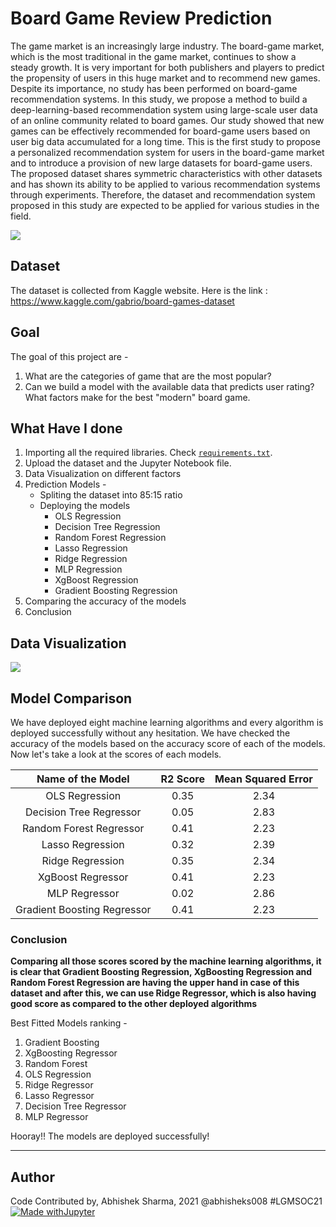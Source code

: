 # Board Game Review Prediction
The game market is an increasingly large industry. The board-game market, which is the most traditional in the game market, continues to show a steady growth. It is very important for both publishers and players to predict the propensity of users in this huge market and to recommend new games. Despite its importance, no study has been performed on board-game recommendation systems. In this study, we propose a method to build a deep-learning-based recommendation system using large-scale user data of an online community related to board games. Our study showed that new games can be effectively recommended for board-game users based on user big data accumulated for a long time. This is the first study to propose a personalized recommendation system for users in the board-game market and to introduce a provision of new large datasets for board-game users. The proposed dataset shares symmetric characteristics with other datasets and has shown its ability to be applied to various recommendation systems through experiments. Therefore, the dataset and recommendation system proposed in this study are expected to be applied for various studies in the field.

![](https://github.com/abhisheks008/ML-ProjectKart/blob/patch-27/Board%20Game%20Review%20Prediction/Images/game1.jpg)

## Dataset
The dataset is collected from Kaggle website. Here is the link : https://www.kaggle.com/gabrio/board-games-dataset

## Goal
The goal of this project are -
1. What are the categories of game that are the most popular?  
2. Can we build a model with the available data that predicts user rating? What factors make for the best "modern" board game.

## What Have I done
1. Importing all the required libraries. Check [`requirements.txt`](https://github.com/abhisheks008/ML-ProjectKart/blob/patch-27/Board%20Game%20Review%20Prediction/requirements.txt).
2. Upload the dataset and the Jupyter Notebook file.
3. Data Visualization on different factors
4. Prediction Models -
    - Spliting the dataset into 85:15 ratio
    - Deploying the models
        - OLS Regression
        - Decision Tree Regression
        - Random Forest Regression
        - Lasso Regression
        - Ridge Regression
        - MLP Regression
        - XgBoost Regression
        - Gradient Boosting Regression
5. Comparing the accuracy of the models
6. Conclusion

## Data Visualization

![](https://github.com/abhisheks008/ML-ProjectKart/blob/patch-27/Board%20Game%20Review%20Prediction/Images/game2.png)

## Model Comparison

We have deployed eight machine learning algorithms and every algorithm is deployed successfully without any hesitation. We have checked the accuracy of the models based on the accuracy score of each of the models. Now let's take a look at the scores of each models.

|Name of the Model|R2 Score|Mean Squared Error|
|:---:|:---:|:---:|
|OLS Regression|0.35|2.34|
|Decision Tree Regressor|0.05|2.83|
|Random Forest Regressor|0.41|2.23|
|Lasso Regression|0.32|2.39|
|Ridge Regression|0.35|2.34|
|XgBoost Regressor|0.41|2.23|
|MLP Regressor|0.02|2.86|
|Gradient Boosting Regressor|0.41|2.23|


### Conclusion

**Comparing all those scores scored by the machine learning algorithms, it is clear that Gradient Boosting Regression, XgBoosting Regression and Random Forest Regression are having the upper hand in case of this dataset and after this, we can use Ridge Regressor, which is also having good score as compared to the other deployed algorithms**

Best Fitted Models ranking - 
1. Gradient Boosting
2. XgBoosting Regressor
3. Random Forest
4. OLS Regression
5. Ridge Regressor
6. Lasso Regressor
7. Decision Tree Regressor
8. MLP Regressor

Hooray!! The models are deployed successfully!

*************************************************
## Author
Code Contributed by, Abhishek Sharma, 2021 @abhisheks008 #LGMSOC21
[![Made withJupyter](https://img.shields.io/badge/Made%20with-Jupyter-orange?style=for-the-badge&logo=Jupyter)](https://jupyter.org/try)
